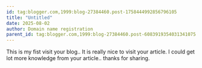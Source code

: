 ```yaml
---
id: tag:blogger.com,1999:blog-27384460.post-1758444992856796105
title: "Untitled"
date: 2025-08-02
author: Domain name registration
parent_id: tag:blogger.com,1999:blog-27384460.post-6083919354031341075
---
```


This is my fist visit your blog.. It is really nice to visit your article. I could get lot more knowledge from your article.. thanks for sharing.